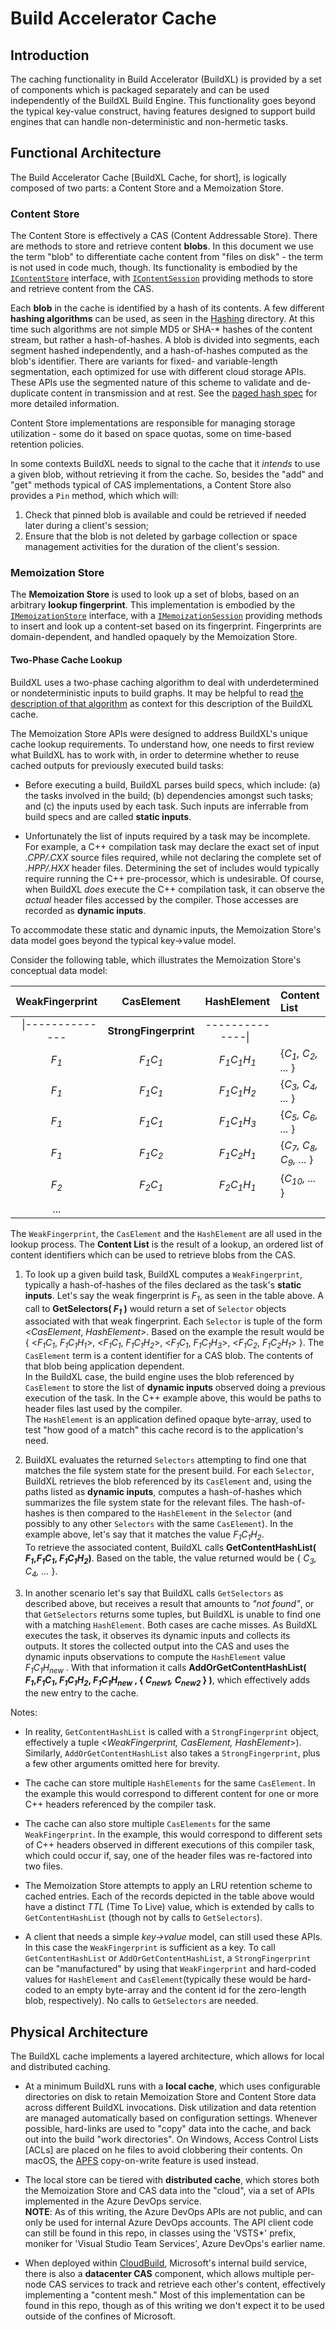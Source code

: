 # Build Accelerator Cache

## Introduction
The caching functionality in Build Accelerator (BuildXL) is provided by a set of components which is packaged separately and can be used independently of the BuildXL Build Engine.  This functionality goes beyond the typical key-value construct, having features designed to support build engines that can handle non-deterministic and non-hermetic tasks.

## Functional Architecture
The Build Accelerator Cache [BuildXL Cache, for short], is logically composed of two parts: a Content Store and a Memoization Store.

### Content Store 
The Content Store is effectively a CAS (Content Addressable Store).  There are methods to store and retrieve content **blobs**.  In this document we use the term "blob" to differentiate cache content from "files on disk" - the term is not used in code much, though.  Its functionality is embodied by the [`IContentStore`](ContentStore\Interfaces\Stores\IContentStore.cs) interface, with [`IContentSession`](ContentStore\Interfaces\Sessions\IContentSession.cs) providing methods to store and retrieve content from the CAS.  

Each **blob** in the cache is identified by a hash of its contents.  A few different **hashing algorithms** can be used, as seen in the [Hashing](\ContentStore\Hashing) directory.  At this time such algorithms are not simple MD5 or SHA-* hashes of the content stream, but rather a hash-of-hashes.  A blob is divided into segments, each segment hashed independently, and a hash-of-hashes computed as the blob's identifier.  There are variants for fixed- and variable-length segmentation, each optimized for use with different cloud storage APIs.  These APIs use the segmented nature of this scheme to validate and de-duplicate content in transmission and at rest. See the [paged hash spec](../../../Documentation/Specs/PagedHash.md) for more detailed information.

Content Store implementations are responsible for managing storage utilization - some do it based on space quotas, some on time-based retention policies.  

In some contexts BuildXL needs to signal to the cache that it _intends_ to use a given blob, without retrieving it from the cache.  So, besides the "add" and "get" methods typical of CAS implementations, a Content Store also provides a `Pin` method, which which will: 
1. Check that pinned blob is available and could be retrieved if needed later during a client's session;
1. Ensure that the blob is not deleted by garbage collection or space management activities for the duration of the client's session. 

### Memoization Store 

The **Memoization Store** is used to look up a set of blobs, based on an arbitrary **lookup fingerprint**.  This implementation is embodied by the [`IMemoizationStore`](MemoizationStore\Interfaces\Sessions) interface, with a [`IMemoizationSession`](MemoizationStore\Interfaces\Sessions\IMemoizationSession.cs) providing methods to insert and look up a content-set based on its fingerprint.  Fingerprints are domain-dependent, and handled opaquely by the Memoization Store.  

#### Two-Phase Cache Lookup

BuildXL uses a two-phase caching algorithm to deal with underdetermined or nondeterministic inputs to build graphs. It may be helpful to read [the description of that algorithm](../../../Documentation/Wiki/Advanced-Features/Two-Phase-Cache-Lookup.md) as context for this description of the BuildXL cache.

The Memoization Store APIs were designed to address BuildXL's unique cache lookup requirements.  To understand how, one needs to first review what BuildXL has to work with, in order to determine whether to reuse cached outputs for previously executed build tasks:   

- Before executing a build, BuildXL parses build specs, which include: (a) the tasks involved in the build; (b) dependencies amongst such tasks; and (c) the inputs used by each task. Such inputs are inferrable from build specs and are called **static inputs**. 

- Unfortunately the list of inputs required by a task may be incomplete.  For example, a C++ compilation task may declare the exact set of input _*.CPP/*.CXX_ source files required, while not declaring the complete set of _*.HPP/*.HXX_ header files.  Determining the set of includes would typically require running the C++ pre-processor, which is undesirable.  Of course, when BuildXL _does_ execute the C++ compilation task, it can observe the _actual_ header files accessed by the compiler.  Those accesses are recorded as **dynamic inputs**.

To accommodate these static and dynamic inputs, the Memoization Store's data model goes beyond the typical key->value model.  

Consider the following table, which illustrates the Memoization Store's conceptual data model: 

| WeakFingerprint | CasElement | HashElement | Content List |
|:----------------:|:-----------------------------:|:------------------------------------------:|:--------------------------------------|
| &nbsp; \|-------------- | **StrongFingerprint** | --------------\| &nbsp;
| _F<sub>1</sub>_ | _F<sub>1</sub>C<sub>1</sub>_ | _F<sub>1</sub>C<sub>1</sub>H<sub>1</sub>_ | {_C<sub>1</sub>, C<sub>2</sub>, ..._ }|
| _F<sub>1</sub>_ | _F<sub>1</sub>C<sub>1</sub>_ | _F<sub>1</sub>C<sub>1</sub>H<sub>2</sub>_ | {_C<sub>3</sub>, C<sub>4</sub>, ..._ }|
| _F<sub>1</sub>_ | _F<sub>1</sub>C<sub>1</sub>_ | _F<sub>1</sub>C<sub>1</sub>H<sub>3</sub>_ | {_C<sub>5</sub>, C<sub>6</sub>, ..._ }|
| _F<sub>1</sub>_ | _F<sub>1</sub>C<sub>2</sub>_ | _F<sub>1</sub>C<sub>2</sub>H<sub>1</sub>_ | {_C<sub>7</sub>, C<sub>8</sub>, C<sub>9</sub>, ..._ }|
| _F<sub>2</sub>_ | _F<sub>2</sub>C<sub>1</sub>_ | _F<sub>2</sub>C<sub>1</sub>H<sub>1</sub>_ | {_C<sub>10</sub>, ..._ }              |
| ...              |                               |                                            |                                       |

The `WeakFingerprint`, the `CasElement` and the `HashElement` are all used in the lookup process.  The **Content List** is the result of a lookup, an ordered list of content identifiers which can be used to retrieve blobs from the CAS.  

1. To look up a given build task, BuildXL computes a `WeakFingerprint`, typically a hash-of-hashes of the files declared as the task's **static inputs**. Let's say the weak fingerprint is _F<sub>1</sub>_, as seen in the table above.  A call to 
**GetSelectors( _F<sub>1</sub>_ )** 
would return a set of `Selector` objects associated with that weak fingerprint.  Each `Selector` is tuple of the form <_CasElement_, _HashElement_>.  Based on the example the result would be  
{ <_F<sub>1</sub>C<sub>1</sub>_, _F<sub>1</sub>C<sub>1</sub>H<sub>1</sub>_>,
  <_F<sub>1</sub>C<sub>1</sub>_, _F<sub>1</sub>C<sub>1</sub>H<sub>2</sub>_>, 
  <_F<sub>1</sub>C<sub>1</sub>_, _F<sub>1</sub>C<sub>1</sub>H<sub>3</sub>_>,
  <_F<sub>1</sub>C<sub>2</sub>_, _F<sub>1</sub>C<sub>2</sub>H<sub>1</sub>_> }. 
The `CasElement` term is a content identifier for a CAS blob. The contents of that blob being application dependent.  
In the BuildXL case, the build engine uses the blob referenced by `CasElement` to store the list of **dynamic inputs** observed doing a previous execution of the task.  In the C++ example above, this would be paths to header files last used by the compiler.  
The `HashElement` is an application defined opaque byte-array, used to test "how good of a match" this cache record is to the application's need.

1. BuildXL evaluates the returned `Selectors` attempting to find one that matches the file system state for the present build.  For each `Selector`, BuildXL retrieves the blob referenced by its `CasElement` and, using the paths listed as **dynamic inputs**, computes a hash-of-hashes which summarizes the file system state for the relevant files.  The hash-of-hashes is then compared to the `HashElement` in the `Selector` (and possibly to any other `Selectors` with the same `CasElement`).  In the example above, let's say that it matches the value 
_F<sub>1</sub>C<sub>1</sub>H<sub>2</sub>_.  
To retrieve the associated content, BuildXL calls 
**GetContentHashList(
   _F<sub>1</sub>_,_F<sub>1</sub>C<sub>1</sub>_, 
   _F<sub>1</sub>C<sub>1</sub>H<sub>2</sub>_)**.
Based on the table, the value returned would be 
   { 
     _C<sub>3</sub>, 
     C<sub>4</sub>, ..._ 
   }. 

1. In another scenario let's say that BuildXL calls `GetSelectors` as described above, but receives a result that amounts to _"not found"_, or that `GetSelectors` returns some tuples, but BuildXL is unable to find one with a matching `HashElement`.  Both cases are cache misses. As BuildXL executes the task, it observes its dynamic inputs and collects its outputs. It stores the collected output into the CAS and uses the dynamic inputs observations to compute the `HashElement` value _F<sub>1</sub>C<sub>1</sub>H<sub>new</sub>_ .  With that information it calls 
**AddOrGetContentHashList( 
   _F<sub>1</sub>_,_F<sub>1</sub>C<sub>1</sub>_, 
   _F<sub>1</sub>C<sub>1</sub>H<sub>2</sub>_,
   _F<sub>1</sub>C<sub>1</sub>H<sub>new</sub>_ , 
   { _C<sub>new1</sub>, C<sub>new2</sub>_ } )**,
which effectively adds the new entry to the cache.  

Notes:
  - In reality, `GetContentHashList` is called with a `StrongFingerprint` object, effectively a tuple <_WeakFingerprint, CasElement, HashElement_>).  Similarly, `AddOrGetContentHashList` also takes a `StrongFingerprint`, plus a few other arguments omitted here for brevity.

  - The cache can store multiple `HashElements` for the same `CasElement`.  In the example this would correspond to different content for one or more C++ headers referenced by the compiler task.

  - The cache can also store multiple `CasElements` for the same `WeakFingerprint`.  In the example, this would correspond to different sets of C++ headers observed in different executions of this compiler task, which could occur if, say, one of the header files was re-factored into two files. 

  - The Memoization Store attempts to apply an LRU retention scheme to cached entries.  Each of the records depicted in the table above would have a distinct _TTL_ (Time To Live) value, which is extended by calls to `GetContentHashList` (though not by calls to `GetSelectors`).

  - A client that needs a simple _key->value_ model, can still used these APIs.  In this case the `WeakFingerprint` is sufficient as a key.  To call `GetContentHashList` or `AddOrGetContentHashList`, a `StrongFingerprint` can be "manufactured" by using that `WeakFingerprint` and hard-coded values for `HashElement` and `CasElement`(typically these would be hard-coded to an empty byte-array and the content id for the zero-length blob, respectively). No calls to `GetSelectors` are needed.
  
## Physical Architecture
The BuildXL cache implements a layered architecture, which allows for local and distributed caching.

- At a minimum BuildXL runs with a **local cache**, which uses configurable directories on disk to retain Memoization Store and Content Store data across different BuildXL invocations.  Disk utilization and data retention are managed automatically based on configuration settings.  Whenever possible, hard-links are used to "copy" data into the cache, and back out into the build "work directories".  On Windows, Access Control Lists [ACLs] are placed on he files to avoid clobbering their contents. On macOS, the [APFS](https://developer.apple.com/support/apple-file-system/Apple-File-System-Reference.pdf) copy-on-write feature is used instead.

- The local store can be tiered with **distributed cache**, which stores both the Memoization Store and CAS data into the "cloud", via a set of APIs implemented in the Azure DevOps service.  
**NOTE**: As of this writing, the Azure DevOps APIs are not public, and can only be used for internal Azure DevOps accounts.  The API client code can still be found in this repo, in classes using the 'VSTS*' prefix, moniker for 'Visual Studio Team Services', Azure DevOps's earlier name.

- When deployed within [CloudBuild](https://www.microsoft.com/en-us/research/wp-content/uploads/2016/06/q_signed-2.pdf), Microsoft's internal build service, there is also a **datacenter CAS** component, which allows multiple per-node CAS services to track and retrieve each other's content, effectively implementing a "content mesh."  Most of this implementation can be found in this repo, though as of this writing we don't expect it to be used outside of the confines of Microsoft.
